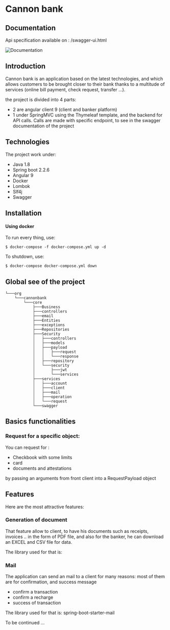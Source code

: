 # Cannon bank

## Documentation
Api specification available on : /swagger-ui.html

![Documentation](https://github.com/zakariaelattar/Cannon-Bank/tree/new/documentation-swagger.jpg?raw=true)

## Introduction
   Cannon bank is an application based on the latest technologies, and which allows customers to be brought closer to their
 bank thanks to a multitude of services (online bill payment, check request, transfer ...).
 
the project is divided into 4 parts:
* 2 are angular client 9 (client and banker platform)
* 1 under SpringMVC using the Thymeleaf template, and the backend for API calls.
Calls are made with specific endpoint, to see in the swagger documentation of the project
 
## Technologies
The project work under:
 * Java 1.8
 * Spring boot 2.2.6
 * Angular 9
 * Docker
 * Lombok
 * Slf4j
 * Swagger
 
## Installation

 #### Using docker
 
 To run every thing, use:
````````
$ docker-compose -f docker-compose.yml up -d
````````

 To shutdown, use:
 ````````
 $ docker-compose docker-compose.yml down 
 ````````
 
## Global see of the project
````````
└───org
    └───cannonbank
        └───core
            ├───Business
            ├───controllers
            ├───email
            ├───Entities
            ├───exceptions
            ├───Repositories
            ├───Security
            │   ├───controllers
            │   ├───models
            │   ├───payload
            │   │   ├───request
            │   │   └───response
            │   ├───repository
            │   └───security
            │       ├───jwt
            │       └───services
            ├───services
            │   ├───account
            │   ├───client
            │   ├───mail
            │   ├───operation
            │   └───request
            └───swagger
````````

## Basics functionalities
### Request for a specific object:
You can request for :
* Checkbook with some limits
*  card 
* documents and attestations

by passing an arguments from front client into a RequestPayload object

## Features
   Here are the most attractive features: 
   

### Generation of document
That feature allow to client, to have his documents such as receipts, invoices .. in the form of PDF file, and also for
the banker, he can download an EXCEL and CSV file for data.

The library used for that is:

### Mail
The application can send an mail to a client for many reasons:
most of them are for confirmation, and success message

* confirm a transaction
* confirm a recharge
* success of transaction

The library used for that is: spring-boot-starter-mail

To be continued ...

